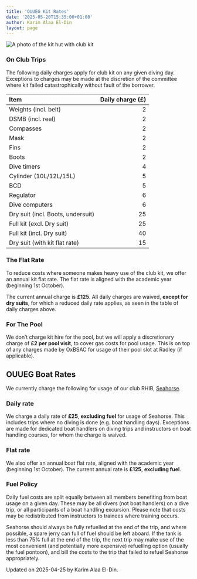 ```yaml
---
title: 'OUUEG Kit Rates'
date: '2025-05-20T15:35:00+01:00'
author: Karim Alaa El-Din
layout: page
---
```


![A photo of the kit hut with club kit](https://ouueg.com/assets/images/OUUEG-Kit-Hut-2016-12.jpg)


### On Club Trips

The following daily charges apply for club kit on any given diving day.
Exceptions to charges may be made at the discretion of the committee where kit
failed catastrophically without fault of the borrower.

| Item                               | Daily charge (£) |
|:-----------------------------------|-----------------:|
| Weights (incl. belt)               |  2               |
| DSMB (incl. reel)                  |  2               |
| Compasses                          |  2               |
| Mask                               |  2               |
| Fins                               |  2               |
| Boots                              |  2               |
| Dive timers                        |  4               |
| Cylinder (10L/12L/15L)             |  5               |
| BCD                                |  5               |
| Regulator                          |  6               |
| Dive computers                     |  6               |
| Dry suit (incl. Boots, undersuit)  |  25              |
| Full kit (excl. Dry suit)          |  25              |
| Full kit (incl. Dry suit)          |  40              |
| Dry suit (with kit flat rate)      |  15              |


### The Flat Rate

To reduce costs where someone makes heavy use of the club kit, we offer an
annual kit flat rate. The flat rate is aligned with the academic year (beginning
1st October). 

The current annual charge is **£125**. All daily charges are waived,
**except for dry suits**, for which a reduced daily rate applies, as seen in the
table of daily charges above.

### For The Pool

We don’t charge kit hire for the pool, but we will apply a discretionary charge
of **£2 per pool visit**, to cover gas costs for pool usage. This is on top of any
charges made by OxBSAC for usage of their pool slot at Radley (if applicable).


## OUUEG Boat Rates

We currently charge the following for usage of our club RHIB,
[Seahorse](diving/rhibs.html).

### Daily rate

We charge a daily rate of **£25**, **excluding fuel** for usage of Seahorse.
This includes trips where no diving is done (e.g. boat handling days).
Exceptions are made for dedicated boat handlers on diving trips and instructors
on boat handling courses, for whom the charge is waived.

### Flat rate

We also offer an annual boat flat rate, aligned with the academic year
(beginning 1st October). The current annual rate is **£125**, **excluding fuel**.

### Fuel Policy

Daily fuel costs are split equally between all members benefiting from boat
usage on a given day. These may be all divers (not boat handlers) on a dive
trip, or all participants of a boat handling excursion. Please note that costs
may be redistributed from instructors to trainees where training occurs.

Seahorse should always be fully refuelled at the end of the trip, and where
possible, a spare jerry can full of fuel should be left aboard. If the tank is
less than 75% full at the end of the trip, the next trip may make use of the
most convenient (and potentially more expensive) refuelling option (usually the
fuel pontoon), and bill the costs to the trip that failed to refuel Seahorse
appropriately.


Updated on 2025-04-25 by Karim Alaa El-Din.
